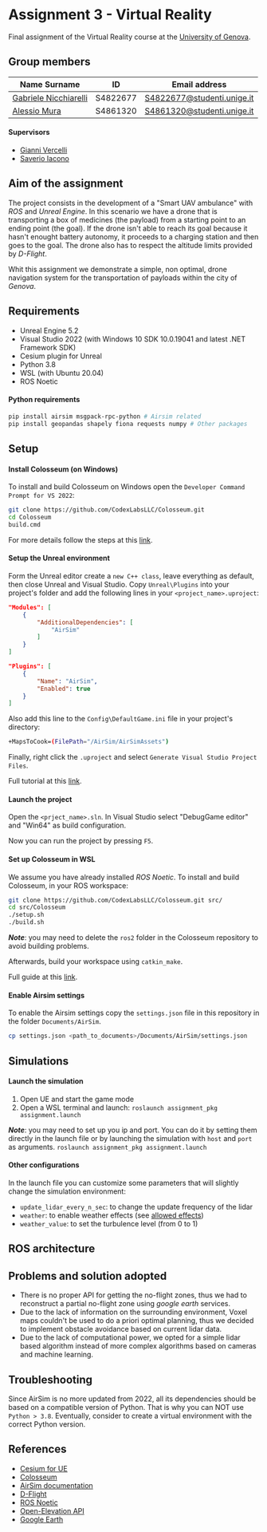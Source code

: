 # Assignment 3 - Virtual Reality

Final assignment of the Virtual Reality course at the [University of Genova](https://unige.it/).

## Group members

| Name Surname | ID | Email address |
| ------------ | -- | ------------- |
| [Gabriele Nicchiarelli](https://github.com/gabri00) | S4822677 | S4822677@studenti.unige.it |
| [Alessio Mura](https://github.com/alemuraa)      | S4861320 | S4861320@studenti.unige.it |

#### Supervisors

- [Gianni Vercelli](https://rubrica.unige.it/personale/VUZCWVtr)
- [Saverio Iacono](https://rubrica.unige.it/personale/U0tGXV1h)

## Aim of the assignment

The project consists in the development of a "Smart UAV ambulance" with *ROS* and *Unreal Engine*. In this scenario we have a drone that is transporting a box of medicines (the payload) from a starting point to an ending point (the goal). If the drone isn't able to reach its goal because it hasn't enought battery autonomy, it proceeds to a charging station and then goes to the goal. The drone also has to respect the altitude limits provided by *D-Flight*.

Whit this assignment we demonstrate a simple, non optimal, drone navigation system for the transportation of payloads within the city of *Genova*.

## Requirements

- Unreal Engine 5.2
- Visual Studio 2022 (with Windows 10 SDK 10.0.19041 and latest .NET Framework SDK)
- Cesium plugin for Unreal
- Python 3.8
- WSL (with Ubuntu 20.04)
- ROS Noetic

#### Python requirements

```bash
pip install airsim msgpack-rpc-python # Airsim related
pip install geopandas shapely fiona requests numpy # Other packages
```

## Setup

#### Install Colosseum (on Windows)

To install and build Colosseum on Windows open the `Developer Command Prompt for VS 2022`:

```bash
git clone https://github.com/CodexLabsLLC/Colosseum.git
cd Colosseum
build.cmd
```

For more details follow the steps at this [link](https://microsoft.github.io/AirSim/build_windows/).

#### Setup the Unreal environment

Form the Unreal editor create a `new C++ class`, leave everything as default, then close Unreal and Visual Studio.
Copy `Unreal\Plugins` into your project's folder and add the following lines in your `<project_name>.uproject`:

```json
"Modules": [
    {
        "AdditionalDependencies": [
            "AirSim"
        ]
    }
]

"Plugins": [
    {
        "Name": "AirSim",
        "Enabled": true
    }
]
```

Also add this line to the `Config\DefaultGame.ini` file in your project's directory:

```bash
+MapsToCook=(FilePath="/AirSim/AirSimAssets")
```

Finally, right click the `.uproject` and select `Generate Visual Studio Project Files`.

Full tutorial at this [link](https://microsoft.github.io/AirSim/unreal_custenv/).

#### Launch the project

Open the `<prject_name>.sln`. In Visual Studio select "DebugGame editor" and "Win64" as build configuration.

Now you can run the project by pressing `F5`.

#### Set up Colosseum in WSL

We assume you have already installed *ROS Noetic*.
To install and build Colosseum, in your ROS workspace:

```bash
git clone https://github.com/CodexLabsLLC/Colosseum.git src/
cd src/Colosseum
./setup.sh
./build.sh
```

***Note***: you may need to delete the `ros2` folder in the Colosseum repository to avoid building problems.

Afterwards, build your workspace using `catkin_make`.

Full guide at this [link](https://microsoft.github.io/AirSim/airsim_ros_pkgs/).

#### Enable Airsim settings

To enable the Airsim settings copy the `settings.json` file in this repository in the folder `Documents/AirSim`.

```bash
cp settings.json <path_to_documents>/Documents/AirSim/settings.json
```

## Simulations

#### Launch the simulation

1. Open UE and start the game mode
2. Open a WSL terminal and launch: `roslaunch assignment_pkg assignment.launch`

***Note***: you may need to set up you ip and port. You can do it by setting them directly in the launch file or by launching the simulation with `host` and `port` as arguments. `roslaunch assignment_pkg assignment.launch`

#### Other configurations

In the launch file you can customize some parameters that will slightly change the simulation environment:
- `update_lidar_every_n_sec`: to change the update frequency of the lidar
- `weather`: to enable weather effects (see [allowed effects](https://microsoft.github.io/AirSim/apis/#weather-apis))
- `weather_value`: to set the turbulence level (from 0 to 1)

## ROS architecture



## Problems and solution adopted

- There is no proper API for getting the no-flight zones, thus we had to reconstruct a partial no-flight zone using *google earth* services.
- Due to the lack of information on the surrounding environment, Voxel maps couldn't be used to do a priori optimal planning, thus we decided to implement obstacle avoidance based on current lidar data.
- Due to the lack of computational power, we opted for a simple lidar based algorithm instead of more complex algorithms based on cameras and machine learning.

## Troubleshooting

Since AirSim is no more updated from 2022, all its dependencies should be based on a compatible version of Python. That is why you can NOT use `Python > 3.8`.
Eventually, consider to create a virtual environment with the correct Python version.

## References

- [Cesium for UE](https://cesium.com/learn/unreal/)
- [Colosseum](https://github.com/CodexLabsLLC/Colosseum)
- [AirSim documentation](https://microsoft.github.io/AirSim/)
- [D-Flight](https://www.d-flight.it/new_portal/)
- [ROS Noetic](https://wiki.ros.org/noetic)
- [Open-Elevation API](https://github.com/Jorl17/open-elevation/blob/master/docs/api.md)
- [Google Earth](https://www.google.com/intl/it/earth/about/)
